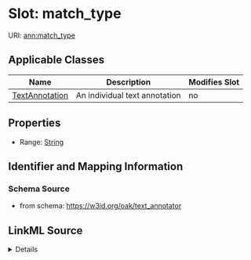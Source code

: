 # Slot: match_type

URI: [ann:match_type](https://w3id.org/linkml/text_annotator/match_type)



<!-- no inheritance hierarchy -->




## Applicable Classes

| Name | Description | Modifies Slot |
| --- | --- | --- |
[TextAnnotation](TextAnnotation.md) | An individual text annotation |  no  |







## Properties

* Range: [String](String.md)





## Identifier and Mapping Information







### Schema Source


* from schema: https://w3id.org/oak/text_annotator




## LinkML Source

<details>
```yaml
name: match_type
from_schema: https://w3id.org/oak/text_annotator
rank: 1000
alias: match_type
owner: TextAnnotation
domain_of:
- TextAnnotation
range: string

```
</details>